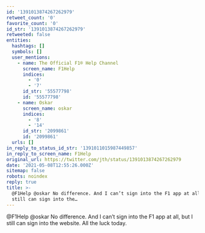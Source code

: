 ```yaml
---
id: '1391013874267262979'
retweet_count: '0'
favorite_count: '0'
id_str: '1391013874267262979'
retweeted: false
entities:
  hashtags: []
  symbols: []
  user_mentions:
    - name: The Official F1® Help Channel
      screen_name: F1Help
      indices:
        - '0'
        - '7'
      id_str: '55577798'
      id: '55577798'
    - name: Oskar
      screen_name: oskar
      indices:
        - '8'
        - '14'
      id_str: '2099861'
      id: '2099861'
  urls: []
in_reply_to_status_id_str: '1391011015987449857'
in_reply_to_screen_name: F1Help
original_url: https://twitter.com/jth/status/1391013874267262979
date: '2021-05-08T12:55:26.000Z'
sitemap: false
robots: noindex
reply: true
title: >-
  @F1Help @oskar No difference. And I can’t sign into the F1 app at all, but I
  still can sign into the…
---
```


@F1Help @oskar No difference. And I can’t sign into the F1 app at all, but I still can sign into the website. All the luck today.